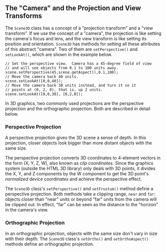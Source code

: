 ## The "Camera" and the Projection and View Transforms

The `Scene3D` class has a concept of a "projection transform" and a "view transform". If we use the concept of a "camera", the projection is like setting the camera's focus and lens, and the view transform is like setting its position and orientation. `Scene3D` has methods for setting all these attributes of this abstract "camera". Two of them are `setPerspective()` and `setLookAt()`, which are shown in the example below.

    // Set the perspective view.  Camera has a 45-degree field of view
    // and will see objects from 0.1 to 100 units away.
    scene.setPerspective(45,scene.getAspect(),0.1,100);
    // Move the camera back 40 units.
    scene.setLookAt([0,0,40]);
    // Move the camera back 30 units instead, and turn it so it
    // points at (0, 2, 0), that is, up 2 units.
    scene.setLookAt([0,0,30], [0,2,0]);

In 3D graphics, two commonly used projections are the perspective projection and the orthographic projection.  Both are described in detail below.

### Perspective Projection

A perspective projection gives the 3D scene a sense of depth.  In this projection, closer objects look bigger than more distant objects with the same size. 

The perspective projection converts 3D coordinates to 4-element vectors in the form (X, Y, Z, W), also known as _clip coordinates_.  Since the graphics system (outside the HTML 3D library) only deals with 3D points, it divides the X, Y, and Z components by the W component to get the 3D point's _normalized device coordinates_ and achieve the perspective effect.

The `Scene3D` class's `setPerspective()` and `setFrustum()` method define a perspective projection.  Both methods take a clipping range, `near` and `far`: objects closer than "near" units or beyond "far" units from the camera will be clipped out.  In effect, "far" can be seen as the distance to the "horizon" in the camera's view.

### Orthographic Projection

In an orthographic projection, objects with the same size don't vary in size with their depth.  The `Scene3D` class's `setOrtho()` and `setOrthoAspect()` methods define an orthographic projection.
